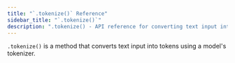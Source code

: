 ```yaml
---
title: "`.tokenize()` Reference"
sidebar_title: "`.tokenize()`"
description: ".tokenize() - API reference for converting text input into tokens using a model's tokenizer"
---
```


`.tokenize()` is a method that converts text input into tokens using a model's tokenizer. 

